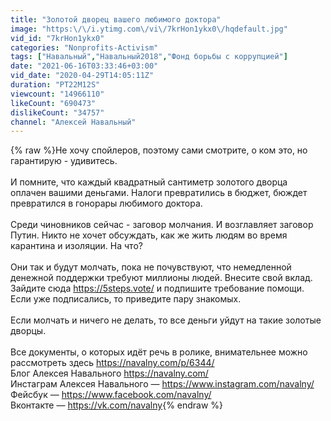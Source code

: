 ```yaml
---
title: "Золотой дворец вашего любимого доктора"
image: "https:\/\/i.ytimg.com\/vi\/7krHon1ykx0\/hqdefault.jpg"
vid_id: "7krHon1ykx0"
categories: "Nonprofits-Activism"
tags: ["Навальный","Навальный2018","Фонд борьбы с коррупцией"]
date: "2021-06-16T03:33:46+03:00"
vid_date: "2020-04-29T14:05:11Z"
duration: "PT22M12S"
viewcount: "14966110"
likeCount: "690473"
dislikeCount: "34757"
channel: "Алексей Навальный"
---
```

{% raw %}Не хочу спойлеров, поэтому сами смотрите, о ком это, но гарантирую - удивитесь.<br /><br />И помните, что каждый квадратный сантиметр золотого дворца оплачен вашими деньгами. Налоги превратились в бюджет, бюждет превратился в гонорары любимого доктора.<br /><br />Среди чиновников сейчас - заговор молчания. И возглавляет заговор Путин. Никто не хочет обсуждать, как же жить людям во время карантина и изоляции. На что?<br /><br />Они так и будут молчать, пока не почувствуют, что немедленной денежной поддержки требуют миллионы людей. Внесите свой вклад. Зайдите сюда <a rel="nofollow" target="blank" href="https://5steps.vote/">https://5steps.vote/</a> и подпишите требование помощи. Если уже подписались, то приведите пару знакомых. <br /><br />Если молчать и ничего не делать, то все деньги уйдут на такие золотые дворцы.<br /><br />Все документы, о которых идёт речь в ролике, внимательнее можно рассмотреть здесь <a rel="nofollow" target="blank" href="https://navalny.com/p/6344/">https://navalny.com/p/6344/</a><br />Блог Алексея Навального <a rel="nofollow" target="blank" href="https://navalny.com/">https://navalny.com/</a><br />Инстаграм Алексея Навального — <a rel="nofollow" target="blank" href="https://www.instagram.com/navalny/">https://www.instagram.com/navalny/</a><br />Фейсбук — <a rel="nofollow" target="blank" href="https://www.facebook.com/navalny/">https://www.facebook.com/navalny/</a><br />Вконтакте — <a rel="nofollow" target="blank" href="https://vk.com/navalny">https://vk.com/navalny</a>{% endraw %}
